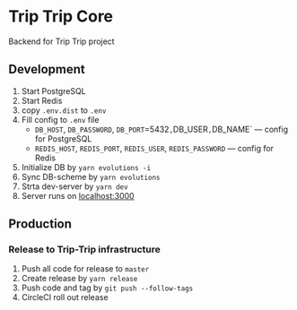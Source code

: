 # Trip Trip Core

Backend for Trip Trip project

## Development

1. Start PostgreSQL
2. Start Redis
3. copy `.env.dist` to `.env`
4. Fill config to `.env` file
   - `DB_HOST`, `DB_PASSWORD`, `DB_PORT`=5432`,`DB_USER`,`DB_NAME` — config for PostgreSQL
   - `REDIS_HOST`, `REDIS_PORT`, `REDIS_USER`, `REDIS_PASSWORD` — config for Redis
5. Initialize DB by `yarn evolutions -i`
6. Sync DB-scheme by `yarn evolutions`
7. Strta dev-server by `yarn dev`
8. Server runs on [localhost:3000](http://localhost:3000/docs)

## Production

### Release to Trip-Trip infrastructure

1. Push all code for release to `master`
2. Create release by `yarn release`
3. Push code and tag by `git push --follow-tags`
4. CircleCI roll out release
